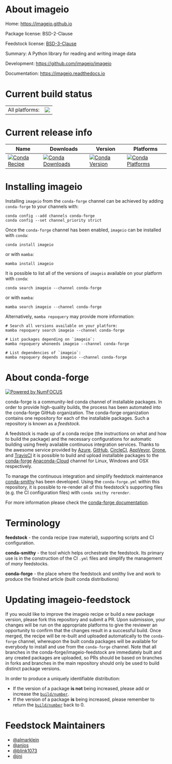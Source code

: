 About imageio
=============

Home: https://imageio.github.io

Package license: BSD-2-Clause

Feedstock license: [BSD-3-Clause](https://github.com/conda-forge/imageio-feedstock/blob/main/LICENSE.txt)

Summary: A Python library for reading and writing image data

Development: https://github.com/imageio/imageio

Documentation: https://imageio.readthedocs.io

Current build status
====================


<table><tr><td>All platforms:</td>
    <td>
      <a href="https://dev.azure.com/conda-forge/feedstock-builds/_build/latest?definitionId=441&branchName=main">
        <img src="https://dev.azure.com/conda-forge/feedstock-builds/_apis/build/status/imageio-feedstock?branchName=main">
      </a>
    </td>
  </tr>
</table>

Current release info
====================

| Name | Downloads | Version | Platforms |
| --- | --- | --- | --- |
| [![Conda Recipe](https://img.shields.io/badge/recipe-imageio-green.svg)](https://anaconda.org/conda-forge/imageio) | [![Conda Downloads](https://img.shields.io/conda/dn/conda-forge/imageio.svg)](https://anaconda.org/conda-forge/imageio) | [![Conda Version](https://img.shields.io/conda/vn/conda-forge/imageio.svg)](https://anaconda.org/conda-forge/imageio) | [![Conda Platforms](https://img.shields.io/conda/pn/conda-forge/imageio.svg)](https://anaconda.org/conda-forge/imageio) |

Installing imageio
==================

Installing `imageio` from the `conda-forge` channel can be achieved by adding `conda-forge` to your channels with:

```
conda config --add channels conda-forge
conda config --set channel_priority strict
```

Once the `conda-forge` channel has been enabled, `imageio` can be installed with `conda`:

```
conda install imageio
```

or with `mamba`:

```
mamba install imageio
```

It is possible to list all of the versions of `imageio` available on your platform with `conda`:

```
conda search imageio --channel conda-forge
```

or with `mamba`:

```
mamba search imageio --channel conda-forge
```

Alternatively, `mamba repoquery` may provide more information:

```
# Search all versions available on your platform:
mamba repoquery search imageio --channel conda-forge

# List packages depending on `imageio`:
mamba repoquery whoneeds imageio --channel conda-forge

# List dependencies of `imageio`:
mamba repoquery depends imageio --channel conda-forge
```


About conda-forge
=================

[![Powered by
NumFOCUS](https://img.shields.io/badge/powered%20by-NumFOCUS-orange.svg?style=flat&colorA=E1523D&colorB=007D8A)](https://numfocus.org)

conda-forge is a community-led conda channel of installable packages.
In order to provide high-quality builds, the process has been automated into the
conda-forge GitHub organization. The conda-forge organization contains one repository
for each of the installable packages. Such a repository is known as a *feedstock*.

A feedstock is made up of a conda recipe (the instructions on what and how to build
the package) and the necessary configurations for automatic building using freely
available continuous integration services. Thanks to the awesome service provided by
[Azure](https://azure.microsoft.com/en-us/services/devops/), [GitHub](https://github.com/),
[CircleCI](https://circleci.com/), [AppVeyor](https://www.appveyor.com/),
[Drone](https://cloud.drone.io/welcome), and [TravisCI](https://travis-ci.com/)
it is possible to build and upload installable packages to the
[conda-forge](https://anaconda.org/conda-forge) [Anaconda-Cloud](https://anaconda.org/)
channel for Linux, Windows and OSX respectively.

To manage the continuous integration and simplify feedstock maintenance
[conda-smithy](https://github.com/conda-forge/conda-smithy) has been developed.
Using the ``conda-forge.yml`` within this repository, it is possible to re-render all of
this feedstock's supporting files (e.g. the CI configuration files) with ``conda smithy rerender``.

For more information please check the [conda-forge documentation](https://conda-forge.org/docs/).

Terminology
===========

**feedstock** - the conda recipe (raw material), supporting scripts and CI configuration.

**conda-smithy** - the tool which helps orchestrate the feedstock.
                   Its primary use is in the construction of the CI ``.yml`` files
                   and simplify the management of *many* feedstocks.

**conda-forge** - the place where the feedstock and smithy live and work to
                  produce the finished article (built conda distributions)


Updating imageio-feedstock
==========================

If you would like to improve the imageio recipe or build a new
package version, please fork this repository and submit a PR. Upon submission,
your changes will be run on the appropriate platforms to give the reviewer an
opportunity to confirm that the changes result in a successful build. Once
merged, the recipe will be re-built and uploaded automatically to the
`conda-forge` channel, whereupon the built conda packages will be available for
everybody to install and use from the `conda-forge` channel.
Note that all branches in the conda-forge/imageio-feedstock are
immediately built and any created packages are uploaded, so PRs should be based
on branches in forks and branches in the main repository should only be used to
build distinct package versions.

In order to produce a uniquely identifiable distribution:
 * If the version of a package **is not** being increased, please add or increase
   the [``build/number``](https://docs.conda.io/projects/conda-build/en/latest/resources/define-metadata.html#build-number-and-string).
 * If the version of a package **is** being increased, please remember to return
   the [``build/number``](https://docs.conda.io/projects/conda-build/en/latest/resources/define-metadata.html#build-number-and-string)
   back to 0.

Feedstock Maintainers
=====================

* [@almarklein](https://github.com/almarklein/)
* [@anjos](https://github.com/anjos/)
* [@blink1073](https://github.com/blink1073/)
* [@jni](https://github.com/jni/)

